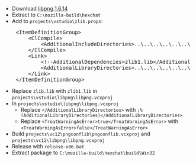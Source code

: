  * Download [libpng 1.6.14](ftp://ftp.simplesystems.org/pub/libpng/png/src/libpng16/libpng-1.6.14.tar.xz)
 * Extract to `C:\mozilla-build\hexchat`
 * Add to `projects\vstudio\zlib.props`:
<pre>
	&lt;ItemDefinitionGroup>
		&lt;ClCompile>
			&lt;AdditionalIncludeDirectories>..\..\..\..\..\..\gtk\$(Platform)\include&lt;/AdditionalIncludeDirectories>
		&lt;/ClCompile>
		&lt;Link>
			&lt;!--AdditionalDependencies>zlib1.lib&lt;/AdditionalDependencies-->
			&lt;AdditionalLibraryDirectories>..\..\..\..\..\..\gtk\$(Platform)\lib&lt;/AdditionalLibraryDirectories>
		&lt;/Link>
	&lt;/ItemDefinitionGroup>
</pre>
 * Replace `zlib.lib` with `zlib1.lib` in `projects\vstudio\libpng\libpng.vcxproj`
 * In `projects\vstudio\libpng\libpng.vcxproj`
    * Replace `</AdditionalLibraryDirectories>` with `;%(AdditionalLibraryDirectories)</AdditionalLibraryDirectories>`
    * Replace `<TreatWarningAsError>true</TreatWarningAsError>` with `<TreatWarningAsError>false</TreatWarningAsError>`
 * Build `projects\vc12\pngconflib\pngconflib.vcxproj` and `projects\vc12\libpng\libpng.vcxproj`
 * Release with `release-x86.bat`
 * Extract package to `C:\mozilla-build\hexchat\build\Win32`
